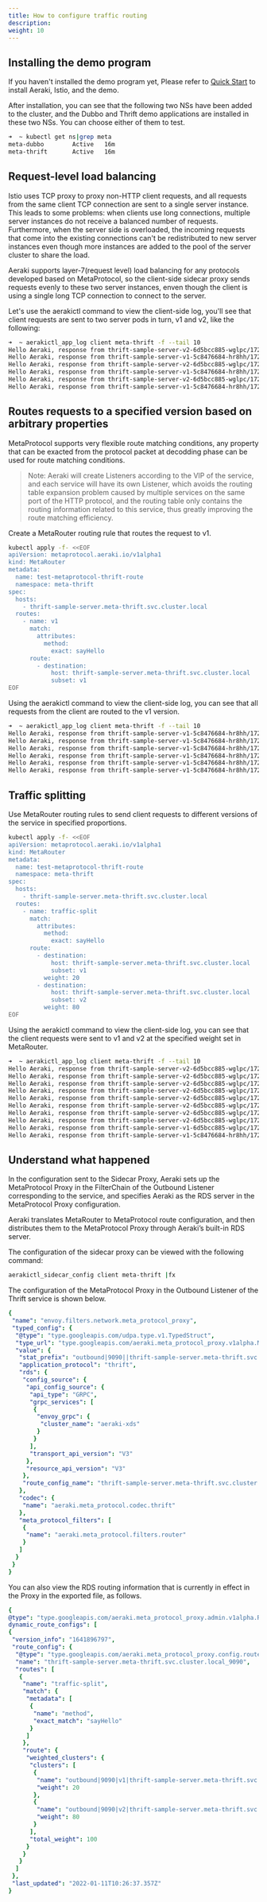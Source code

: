 ```yaml
---
title: How to configure traffic routing
description: 
weight: 10
---
```


## Installing the demo program

If you haven't installed the demo program yet, Please refer to [Quick Start](../../quickstart/) to install Aeraki, Istio, and the demo.

After installation, you can see that the following two NSs have been added to the cluster, and the Dubbo and Thrift demo applications are installed in these two NSs. You can choose either of them to test.

```bash
➜  ~ kubectl get ns|grep meta
meta-dubbo        Active   16m
meta-thrift       Active   16m
```

## Request-level load balancing

Istio uses TCP proxy to proxy non-HTTP client requests, and all requests from the same client TCP connection are sent to a single server instance. This leads to some problems: when clients use long connections, multiple server instances do not receive a balanced number of requests. Furthermore, when the server side is overloaded, the incoming requests that come into the existing connections can't be redistributed to new server instances even though more instances are added to the pool of the server cluster to share the load.

Aeraki supports layer-7(request level) load balancing for any protocols developed based on MetaProtocol, so the client-side sidecar proxy sends requests evenly to these two server instances, enven though the client is using a single long TCP connection to connect to the server.

Let's use the aerakictl command to view the client-side log, you'll see that client requests are sent to two server pods in turn, v1 and v2, like the following:

```bash
➜  ~ aerakictl_app_log client meta-thrift -f --tail 10
Hello Aeraki, response from thrift-sample-server-v2-6d5bcc885-wglpc/172.17.0.93
Hello Aeraki, response from thrift-sample-server-v1-5c8476684-hr8hh/172.17.0.92
Hello Aeraki, response from thrift-sample-server-v2-6d5bcc885-wglpc/172.17.0.93
Hello Aeraki, response from thrift-sample-server-v1-5c8476684-hr8hh/172.17.0.92
Hello Aeraki, response from thrift-sample-server-v2-6d5bcc885-wglpc/172.17.0.93
Hello Aeraki, response from thrift-sample-server-v1-5c8476684-hr8hh/172.17.0.92
```

## Routes requests to a specified version based on arbitrary properties

MetaProtocol supports very flexible route matching conditions, any property that can be exacted from the protocol packet at decodding phase can be used for route matching conditions.

> Note: Aeraki will create Listeners according to the VIP of the service, and each service will have its own Listener, which avoids the routing table expansion problem caused by multiple services on the same port of the HTTP protocol, and the routing table only contains the routing information related to this service, thus greatly improving the route matching efficiency.

Create a MetaRouter routing rule that routes the request to v1.

```bash
kubectl apply -f- <<EOF
apiVersion: metaprotocol.aeraki.io/v1alpha1
kind: MetaRouter
metadata:
  name: test-metaprotocol-thrift-route
  namespace: meta-thrift
spec:
  hosts:
    - thrift-sample-server.meta-thrift.svc.cluster.local
  routes:
    - name: v1
      match:
        attributes:
          method:
            exact: sayHello
      route:
        - destination:
            host: thrift-sample-server.meta-thrift.svc.cluster.local
            subset: v1
EOF
```

Using the aerakictl command to view the client-side log, you can see that all requests from the client are routed to the v1 version.

```bash
➜  ~ aerakictl_app_log client meta-thrift -f --tail 10
Hello Aeraki, response from thrift-sample-server-v1-5c8476684-hr8hh/172.17.0.92
Hello Aeraki, response from thrift-sample-server-v1-5c8476684-hr8hh/172.17.0.92
Hello Aeraki, response from thrift-sample-server-v1-5c8476684-hr8hh/172.17.0.92
Hello Aeraki, response from thrift-sample-server-v1-5c8476684-hr8hh/172.17.0.92
Hello Aeraki, response from thrift-sample-server-v1-5c8476684-hr8hh/172.17.0.92
Hello Aeraki, response from thrift-sample-server-v1-5c8476684-hr8hh/172.17.0.92
```

## Traffic splitting

Use MetaRouter routing rules to send client requests to different versions of the service in specified proportions.

```bash
kubectl apply -f- <<EOF
apiVersion: metaprotocol.aeraki.io/v1alpha1
kind: MetaRouter
metadata:
  name: test-metaprotocol-thrift-route
  namespace: meta-thrift
spec:
  hosts:
    - thrift-sample-server.meta-thrift.svc.cluster.local
  routes:
    - name: traffic-split
      match:
        attributes:
          method:
            exact: sayHello
      route:
        - destination:
            host: thrift-sample-server.meta-thrift.svc.cluster.local
            subset: v1
          weight: 20
        - destination:
            host: thrift-sample-server.meta-thrift.svc.cluster.local
            subset: v2
          weight: 80
EOF
```

Using the aerakictl command to view the client-side log, you can see that the client requests were sent to v1 and v2 at the specified weight set in MetaRouter.

```bash
➜  ~ aerakictl_app_log client meta-thrift -f --tail 10
Hello Aeraki, response from thrift-sample-server-v2-6d5bcc885-wglpc/172.17.0.93
Hello Aeraki, response from thrift-sample-server-v2-6d5bcc885-wglpc/172.17.0.93
Hello Aeraki, response from thrift-sample-server-v2-6d5bcc885-wglpc/172.17.0.93
Hello Aeraki, response from thrift-sample-server-v2-6d5bcc885-wglpc/172.17.0.93
Hello Aeraki, response from thrift-sample-server-v2-6d5bcc885-wglpc/172.17.0.93
Hello Aeraki, response from thrift-sample-server-v2-6d5bcc885-wglpc/172.17.0.93
Hello Aeraki, response from thrift-sample-server-v2-6d5bcc885-wglpc/172.17.0.93
Hello Aeraki, response from thrift-sample-server-v2-6d5bcc885-wglpc/172.17.0.93
Hello Aeraki, response from thrift-sample-server-v1-6d5bcc885-wglpc/172.17.0.93
Hello Aeraki, response from thrift-sample-server-v1-5c8476684-hr8hh/172.17.0.92
```

## Understand what happened

In the configuration sent to the Sidecar Proxy, Aeraki sets up the MetaProtocol Proxy in the FilterChain of the Outbound Listener corresponding to the service, and specifies Aeraki as the RDS server in the MetaProtocol Proxy configuration.

Aeraki translates MetaRouter to MetaProtocol route configuration, and then distributes them to the MetaProtocol Proxy through Aeraki’s built-in RDS server.

The configuration of the sidecar proxy can be viewed with the following command:

``` bash
aerakictl_sidecar_config client meta-thrift |fx
```

The configuration of the MetaProtocol Proxy in the Outbound Listener of the Thrift service is shown below.

```yaml
{
 "name": "envoy.filters.network.meta_protocol_proxy",
 "typed_config": {
  "@type": "type.googleapis.com/udpa.type.v1.TypedStruct",
  "type_url": "type.googleapis.com/aeraki.meta_protocol_proxy.v1alpha.MetaProtocolProxy",
  "value": {
   "stat_prefix": "outbound|9090||thrift-sample-server.meta-thrift.svc.cluster.local",
   "application_protocol": "thrift",
   "rds": {
    "config_source": {
     "api_config_source": {
      "api_type": "GRPC",
      "grpc_services": [
       {
        "envoy_grpc": {
         "cluster_name": "aeraki-xds"
        }
       }
      ],
      "transport_api_version": "V3"
     },
     "resource_api_version": "V3"
    },
    "route_config_name": "thrift-sample-server.meta-thrift.svc.cluster.local_9090"
   },
   "codec": {
    "name": "aeraki.meta_protocol.codec.thrift"
   },
   "meta_protocol_filters": [
    {
     "name": "aeraki.meta_protocol.filters.router"
    }
   ]
  }
 }
}
```

You can also view the RDS routing information that is currently in effect in the Proxy in the exported file, as follows.

```yaml
{
@type": "type.googleapis.com/aeraki.meta_protocol_proxy.admin.v1alpha.RoutesConfigDump",
dynamic_route_configs": [
{
 "version_info": "1641896797",
 "route_config": {
  "@type": "type.googleapis.com/aeraki.meta_protocol_proxy.config.route.v1alpha.RouteConfiguration",
  "name": "thrift-sample-server.meta-thrift.svc.cluster.local_9090",
  "routes": [
   {
    "name": "traffic-split",
    "match": {
     "metadata": [
      {
       "name": "method",
       "exact_match": "sayHello"
      }
     ]
    },
    "route": {
     "weighted_clusters": {
      "clusters": [
       {
        "name": "outbound|9090|v1|thrift-sample-server.meta-thrift.svc.cluster.local",
        "weight": 20
       },
       {
        "name": "outbound|9090|v2|thrift-sample-server.meta-thrift.svc.cluster.local",
        "weight": 80
       }
      ],
      "total_weight": 100
     }
    }
   }
  ]
 },
 "last_updated": "2022-01-11T10:26:37.357Z"
}
```







